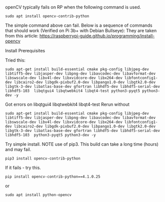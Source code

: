 openCV typically fails on RP when the following command is used.

```
sudo apt install opencv-contrib-python
```


The simple command above can fail. Below is a sequence of commands that should work
(Verified on Pi 3b+ with Debian Bullseye):
They are taken from this article:  https://raspberrypi-guide.github.io/programming/install-opencv

Install Prerequisites

Tried this:
```
sudo apt-get install build-essential cmake pkg-config libjpeg-dev libtiff5-dev libjasper-dev libpng-dev libavcodec-dev libavformat-dev libswscale-dev libv4l-dev libxvidcore-dev libx264-dev libfontconfig1-dev libcairo2-dev libgdk-pixbuf2.0-dev libpango1.0-dev libgtk2.0-dev libgtk-3-dev libatlas-base-dev gfortran libhdf5-dev libhdf5-serial-dev libhdf5-103  libqtgui4 libqtwebkit4 libqt4-test python3-pyqt5 python3-dev -y
```


Got errors on libqtgui4 libqtwebkit4 libqt4-test
Rerun without

```
sudo apt-get install build-essential cmake pkg-config libjpeg-dev libtiff5-dev libjasper-dev libpng-dev libavcodec-dev libavformat-dev libswscale-dev libv4l-dev libxvidcore-dev libx264-dev libfontconfig1-dev libcairo2-dev libgdk-pixbuf2.0-dev libpango1.0-dev libgtk2.0-dev libgtk-3-dev libatlas-base-dev gfortran libhdf5-dev libhdf5-serial-dev libhdf5-103  python3-pyqt5 python3-dev -y
```

Try simple install. NOTE use of pip3.  This build can take a long time (hours) and may fail.

```
pip3 install opencv-contrib-python
```

If it fails - try this.

```
pip install opencv-contrib-python==4.1.0.25
```

or

```
sudo apt install python-opencv
```
